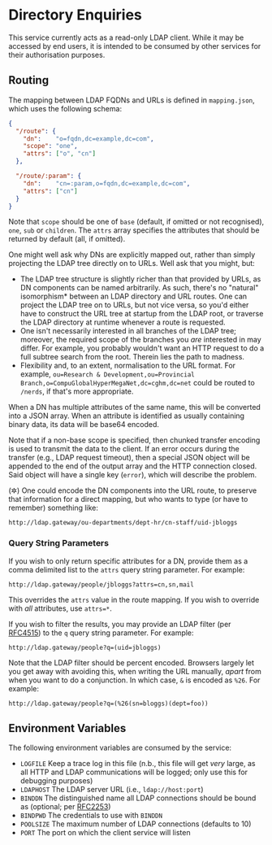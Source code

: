 # Directory Enquiries

This service currently acts as a read-only LDAP client. While it may be
accessed by end users, it is intended to be consumed by other services
for their authorisation purposes.

## Routing

The mapping between LDAP FQDNs and URLs is defined in `mapping.json`,
which uses the following schema:

```json
{
  "/route": {
    "dn":    "o=fqdn,dc=example,dc=com",
    "scope": "one",
    "attrs": ["o", "cn"]
  },

  "/route/:param": {
    "dn":    "cn=:param,o=fqdn,dc=example,dc=com",
    "attrs": ["cn"]
  }
}
```

Note that `scope` should be one of `base` (default, if omitted or not
recognised), `one`, `sub` or `children`. The `attrs` array specifies the
attributes that should be returned by default (all, if omitted).

One might well ask why DNs are explicitly mapped out, rather than simply
projecting the LDAP tree directly on to URLs. Well ask that you might,
but:

* The LDAP tree structure is slightly richer than that provided by URLs,
  as DN components can be named arbitrarily. As such, there's no
  "natural" isomorphism\* between an LDAP directory and URL routes. One
  can project the LDAP tree on to URLs, but not vice versa, so you'd
  either have to construct the URL tree at startup from the LDAP root,
  or traverse the LDAP directory at runtime whenever a route is
  requested.
* One isn't necessarily interested in all branches of the LDAP tree;
  moreover, the required scope of the branches you *are* interested in
  may differ. For example, you probably wouldn't want an HTTP request to
  do a full subtree search from the root. Therein lies the path to
  madness.
* Flexibility and, to an extent, normalisation to the URL format. For
  example, `ou=Research & Development,ou=Provincial Branch,o=CompuGlobalHyperMegaNet,dc=cghm,dc=net`
  could be routed to `/nerds`, if that's more appropriate.

When a DN has multiple attributes of the same name, this will be
converted into a JSON array. When an attribute is identified as usually
containing binary data, its data will be base64 encoded.

Note that if a non-base scope is specified, then chunked transfer
encoding is used to transmit the data to the client. If an error occurs
during the transfer (e.g., LDAP request timeout), then a special JSON
object will be appended to the end of the output array and the HTTP
connection closed. Said object will have a single key (`error`), which
will describe the problem.

(&#10034;) One could encode the DN components into the URL route, to
preserve that information for a direct mapping, but who wants to type
(or have to remember) something like:

    http://ldap.gateway/ou-departments/dept-hr/cn-staff/uid-jbloggs

### Query String Parameters

If you wish to only return specific attributes for a DN, provide them as
a comma delimited list to the `attrs` query string parameter. For
example:

    http://ldap.gateway/people/jbloggs?attrs=cn,sn,mail

This overrides the `attrs` value in the route mapping. If you wish to
override with *all* attributes, use `attrs=*`.

If you wish to filter the results, you may provide an LDAP filter (per
[RFC4515](http://tools.ietf.org/rfc/rfc4515.txt)) to the `q` query
string parameter. For example:

    http://ldap.gateway/people?q=(uid=jbloggs)

Note that the LDAP filter should be percent encoded. Browsers largely
let you get away with avoiding this, when writing the URL manually,
*apart* from when you want to do a conjunction. In which case, `&` is
encoded as `%26`. For example:

    http://ldap.gateway/people?q=(%26(sn=bloggs)(dept=foo))

## Environment Variables

The following environment variables are consumed by the service:

* `LOGFILE` Keep a trace log in this file (n.b., this file will get
  *very* large, as all HTTP and LDAP communications will be logged; only
  use this for debugging purposes)
* `LDAPHOST` The LDAP server URL (i.e., `ldap://host:port`)
* `BINDDN` The distinguished name all LDAP connections should be bound
  as (optional; per [RFC2253](http://www.ietf.org/rfc/rfc2253.txt))
* `BINDPWD` The credentials to use with `BINDDN`
* `POOLSIZE` The maximum number of LDAP connections (defaults to 10)
* `PORT` The port on which the client service will listen
